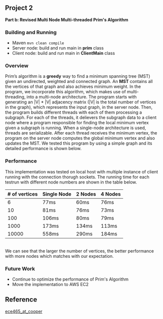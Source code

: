 ## **Project 2**
**Part b: Revised Multi Node Multi-threaded Prim's Algorithm**


### Building and Running
- Maven
``mvn clean compile``
- Server node: build and run main in **prim** class 
- Client node: build and run main in **ClientMain** class

### Overview
Prim’s algorithm is a **greedy** way to find a minimum spanning tree (MST) given an undirected, weighted and connected graph.
An **MST** contains all the vertices of that graph and also achieves minimum weight. In the program, we incorporate this algorithm, which makes use of multi-threading, into a multi-node architecture. The program starts with generating an |V| * |V| adjacency matrix (|V| is the total number of vertices in the graph), which represents the input graph, in the server node. Then, the program builds different threads with each of them processing a subgraph. For each of the threads, it delievers the subgraph data to a client node where a program responsible for finding the local minimum vertex given a subgraph is running. When a single-node architecture is used, threads are serializable. After each thread receives the minimum vertex, the program on the server node computes the global minimum vertex and also updates the MST. We tested this program by using a simple graph and its detailed performance is shown below.

### Performance
This implementation was tested on local host with multiple instance of client running with the connection thorugh sockets. The running time for each testrun with different node numbers are shown in the table below.

|# of vertices| Single Node|2 Nodes      | 4 Nodes      | 
|------------|-------------| -------------|-------------| 
|6|77ms|60ms|76ms|
|10|81ms|76ms| 73ms|
|100| 106ms|80ms| 79ms|
|1000| 173ms|134ms| 113ms|
|10000|558ms| 290ms| 184ms|
</br>
We can see that the larger the number of vertices, the better performance with more nodes which matches with our expectation.

### Future Work
- Continue to optimize the performance of Prim's Algorithm
- Move the implementation to AWS EC2


## Reference
[ece465_at_cooper](https://github.com/robmarano/ece465_at_cooper/tree/Session_04/threading/java)